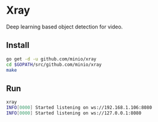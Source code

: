 # Xray

Deep learning based object detection for video.

## Install

```sh
go get -d -u github.com/minio/xray
cd $GOPATH/src/github.com/minio/xray
make
```

## Run

```sh
xray
INFO[0000] Started listening on ws://192.168.1.106:8080
INFO[0000] Started listening on ws://127.0.0.1:8080
```
